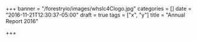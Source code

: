 +++
banner = "/forestryio/images/whslc4Clogo.jpg"
categories = []
date = "2016-11-21T12:30:37-05:00"
draft = true
tags = ["x", "y"]
title = "Annual Report 2016"

+++

